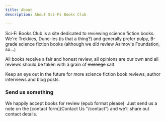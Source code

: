 ```yaml
---
title: About
description: About Sci-Fi Books Club

---
```

Sci-Fi Books Club is a site dedicated to reviewing science fiction books. We're Trekkies, Dune-ies (is that a thing?) and generally prefer pulpy, B-grade science fiction books (although we _did_ review Asimov's Foundation, so...) 

All books receive a fair and honest review, all opinions are our own and all reviews should be taken with a grain of ~~melange~~ salt.

Keep an eye out in the future for more science fiction book reviews, author interviews and blog posts.

### Send us something

We happily accept books for review (epub format please). Just send us a note on the [contact form](Contact Us "/contact") and we'll share out contact details.